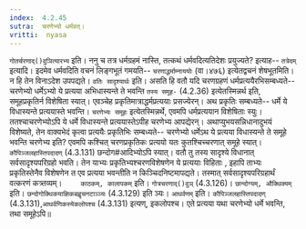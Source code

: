 ```yaml
---
index:  4.2.45
sutra:  चरणेभ्यो धर्मवत्।
vritti:  nyasa
---
```


`गोतर्चरणाद्()वुञित्यारभ्य` इति। ननु च तत्र धर्मग्रहमं नास्ति, तत्कथं धर्मवदित्यतिदेशः प्रयुज्यते? इत्याह-- `तत्रेदम्` इत्यादि। इदमेव धर्मवदिति वचनं लिङ्गभूतं गमयति-- `चरणाद्धर्माम्नाययोः` (वा।४७६) इत्येतद्वचनं शेषभूतमिति। न हि तेन विनाऽदेश उपपद्यते। `वतिः सादृश्यार्थः` इति। असति हि वतौ यदि चरणग्रहणं धर्मप्रत्ययैरभिसम्बध्यते-- चरणेभ्यो धर्मेऽभ्यो ये प्रत्यया अभिधास्यन्ते ते भवन्ति `तस्य समूह-` (4.2.36) इत्येतस्मिन्नर्थ इति, समूहप्रकृतिर्न विशेषिता स्यात्। एवञ्चेह प्रकृतिमात्राद्धर्मप्रत्ययाः प्रसज्येरन्। अथ प्रकृतिः सम्बध्यते-- धर्मे ये विधास्यन्ते प्रत्ययास्ते भवन्ति। `चरणेभ्यः समूहः` इत्येतस्मिन्नर्थे, एवमपि धर्मप्रत्ययान विशेषिताः स्युः। ततश्चाचरणेभ्योऽपि ये धर्मे विधास्यन्ते प्रत्ययास्तेऽपीह चरणेभ्य आपद्येरन्। अथाप्युभयसन्निधानादुभयं विशेष्यते, तेन वाक्यभेदं कृत्वा प्रत्ययैः प्रकृतिभिः सम्बध्यते-- चरणेभ्यो धर्मेऽथ ये प्रत्यया विधास्यन्ते ते समूहे भवन्ति चरणेभ्य इति? एवमपि कश्चित् चरणप्रकृतिकः प्रत्ययो यतः कुतश्चिच्चरणात् समूहे स्यात्। `कौपिञ्जलहास्तिपदादण्` (4.3.131) छन्दोग#आदिभ्योऽपि स्यात्। वतौ तु तस्य सादृश्ये विधानात् सर्वसादृश्यपरिग्रहो भवति। तेन याभ्यः प्रकृतिभ्यश्चरणविशेषणेन ये प्रत्ययाः विहिताः , इहापि ताभ्यः प्रकृतिस्तेनैव विशेषणेन त एव प्रत्यया भवन्तीति न किञ्चिदनिष्टमापद्यते। तस्मात् सर्वसादृश्यपरिग्रहार्थं वत्करणं कत्र्तव्यम्। `	काठकम्, कालापकम्` इति। `गोत्रचरणाद्()वुञ्` (4.3.126)। `छान्दोग्यम्, औक्थिक्यम्` इति। `छन्दोगोक्थिकयाज्ञिकबह्वृचनटाञ्ञ्यः` (4.3.129) इति ञ्यः। `आथर्वणम्` इति। `कौपिञ्जलहास्तिपदादण्` (4.3.131),`आथर्वणिकस्येकलोपश्च` (4.3.131) इत्यण्, इकलोपश्च। एते प्रत्यया यथा चरणेभ्यो धर्मे भवन्ति, तथा समूहेऽपि॥

